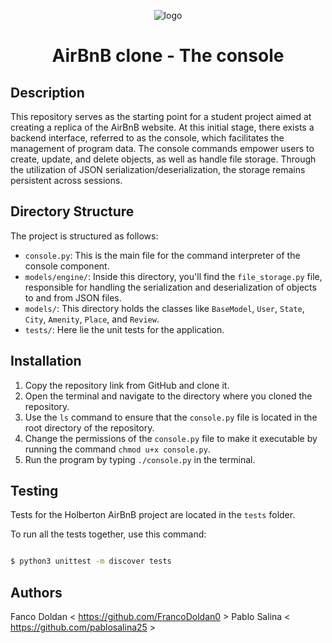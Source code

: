 <p align="center">
  <img src="https://i.ibb.co/tbz1c9T/logo.png" alt="logo" border="0">
</p>

<h1 align="center">AirBnB clone - The console
</h1>

## Description

This repository serves as the starting point for a student project aimed at creating a replica of the AirBnB website. At this initial stage, there exists a backend interface, referred to as the console, which facilitates the management of program data. The console commands empower users to create, update, and delete objects, as well as handle file storage. Through the utilization of JSON serialization/deserialization, the storage remains persistent across sessions.

## Directory Structure

The project is structured as follows:

- `console.py`: This is the main file for the command interpreter of the console component.
- `models/engine/`: Inside this directory, you'll find the `file_storage.py` file, responsible for handling the serialization and deserialization of objects to and from JSON files.
- `models/`: This directory holds the classes like `BaseModel`, `User`, `State`, `City`, `Amenity`, `Place`, and `Review`.
- `tests/`: Here lie the unit tests for the application.

## Installation

1. Copy the repository link from GitHub and clone it.
2. Open the terminal and navigate to the directory where you cloned the repository.
3. Use the `ls` command to ensure that the `console.py` file is located in the root directory of the repository.
4. Change the permissions of the `console.py` file to make it executable by running the command `chmod u+x console.py`.
5. Run the program by typing `./console.py` in the terminal.


## Testing

Tests for the Holberton AirBnB project are located in the `tests` folder. 

To run all the tests together, use this command:

```bash

$ python3 unittest -m discover tests
```

## Authors

Fanco Doldan < https://github.com/FrancoDoldan0 >
Pablo Salina < https://github.com/pablosalina25 >
